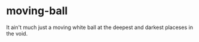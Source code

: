 # moving-ball

It ain't much just a moving white ball at the deepest and darkest placeses in the void.  
